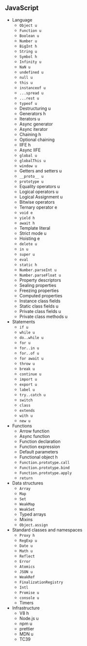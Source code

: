 ## JavaScript

- Language
  - `Object u`
  - `Function u`
  - `Boolean u`
  - `Number u`
  - `BigInt h`
  - `String u`
  - `Symbol h`
  - `Infinity u`
  - `NaN u`
  - `undefined u`
  - `null u`
  - `this u`
  - `instanceof u`
  - `...spread u`
  - `...rest u`
  - `typeof u`
  - Destructuring u
  - Generators h
  - Iterators u
  - Async generator
  - Async iterator
  - Chaining h
  - Optional chaining
  - IIFE h
  - Async IIFE
  - `global u`
  - `globalThis u`
  - `window u`
  - Getters and setters u
  - `__proto__ u`
  - `prototype u`
  - Equality operators u
  - Logical operators u
  - Logical Assignment u
  - Bitwise operators
  - Ternary operator e
  - `void e`
  - `yield h`
  - `await h`
  - Template literal
  - Strict mode u
  - Hoisting e
  - `delete u`
  - `in u`
  - `super u`
  - `eval`
  - `static h`
  - `Number.parseInt u`
  - `Number.parseFloat u`
  - Property descriptors
  - Sealing properties
  - Freezing properties
  - Computed properties
  - Instance class fields
  - Static class fields u
  - Private class fields u
  - Private class methods u
- Statements
  - `if u`
  - `while u`
  - `do..while u`
  - `for u`
  - `for..in u`
  - `for..of u`
  - `for await u`
  - `throw u`
  - `break u`
  - `continue u`
  - `import u`
  - `export u`
  - `label u`
  - `try..catch u`
  - `switch`
  - `class`
  - `extends`
  - `with u`
  - `new u`
- Functions
  - Arrow function
  - Async function
  - Function declaration
  - Function expression
  - Default parameters
  - Functional object h
  - `Function.prototype.call`
  - `Function.prototype.bind`
  - `Function.prototype.apply`
  - `return`
- Data structures
  - `Array`
  - `Map`
  - `Set`
  - `WeakMap`
  - `WeakSet`
  - Typed arrays
  - Mixins
  - `Object.assign`
- Standard classes and namespaces
  - `Proxy h`
  - `RegExp u`
  - `Date u`
  - `Math u`
  - `Reflect`
  - `Error`
  - `Atomics`
  - `JSON u`
  - `WeakRef`
  - `FinalizationRegistry`
  - `Intl`
  - `Promise u`
  - `console u`
  - Timers
- Infrastructure
  - V8 h
  - Node.js u
  - npm u
  - prettier
  - MDN u
  - TC39
